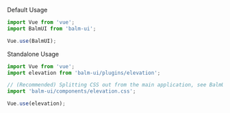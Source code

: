 Default Usage

```js
import Vue from 'vue';
import BalmUI from 'balm-ui';

Vue.use(BalmUI);
```

Standalone Usage

```js
import Vue from 'vue';
import elevation from 'balm-ui/plugins/elevation';

// (Recommended) Splitting CSS out from the main application, see BalmUI advanced usage.
import 'balm-ui/components/elevation.css';

Vue.use(elevation);
```
